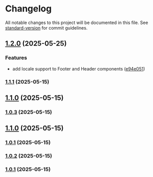 # Changelog

All notable changes to this project will be documented in this file. See [standard-version](https://github.com/conventional-changelog/standard-version) for commit guidelines.

## [1.2.0](https://github.com/rem029/rem029-web-cms/compare/v1.1.1...v1.2.0) (2025-05-25)


### Features

* add locale support to Footer and Header components ([e94e051](https://github.com/rem029/rem029-web-cms/commit/e94e05184526e3eb773f13e8c19e4ea5e429adaa))

### [1.1.1](https://github.com/rem029/rem029-web-cms/compare/v1.0.3...v1.1.1) (2025-05-15)

## [1.1.0](https://github.com/rem029/rem029-web-cms/compare/v1.0.2...v1.1.0) (2025-05-15)

### [1.0.3](https://github.com/rem029/rem029-web-cms/compare/v1.0.2...v1.0.3) (2025-05-15)
## [1.1.0](https://github.com/rem029/rem029-web-cms/compare/v1.0.2...v1.1.0) (2025-05-15)

### [1.0.1](https://github.com/rem029/rem029-web-cms/compare/v0.0.1...v1.0.1) (2025-05-15)

### [1.0.2](https://github.com/rem029/rem029-web-cms/compare/v0.0.1...v1.0.2) (2025-05-15)

### [1.0.1](https://github.com/rem029/rem029-web-cms/compare/v0.0.1...v1.0.1) (2025-05-15)

